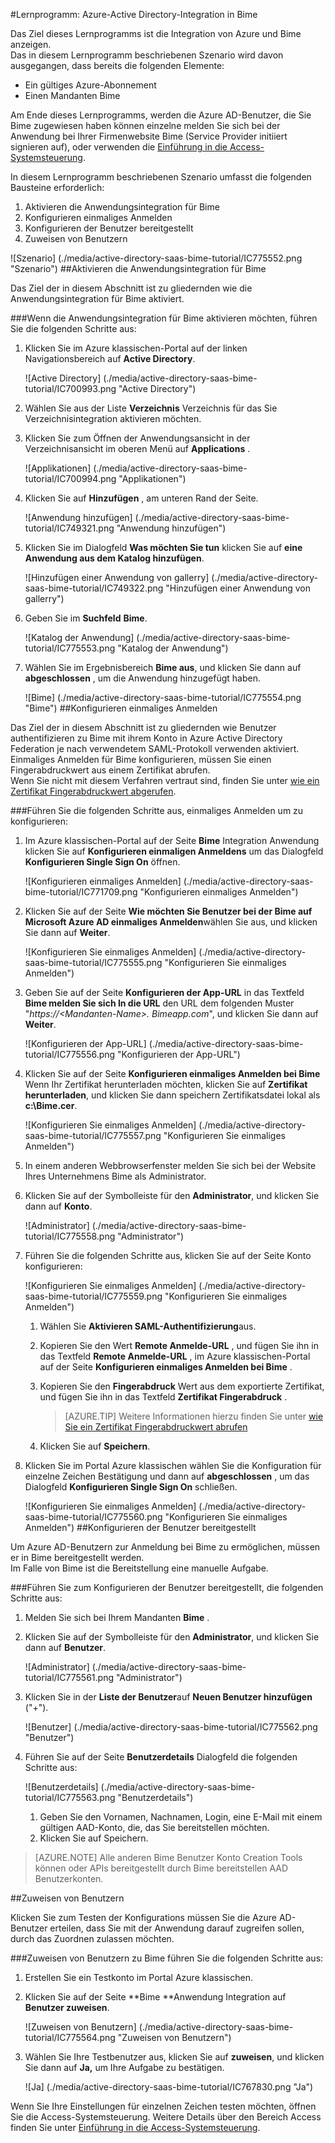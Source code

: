 <properties 
    pageTitle="Lernprogramm: Azure-Active Directory-Integration in Bime | Microsoft Azure" 
    description="Informationen Sie zur Verwendung von Bime mit Azure Active Directory einmaliges Anmelden, automatisierte Bereitstellung und mehr aktivieren!" 
    services="active-directory" 
    authors="jeevansd"  
    documentationCenter="na" 
    manager="femila"/>
<tags 
    ms.service="active-directory" 
    ms.devlang="na" 
    ms.topic="article" 
    ms.tgt_pltfrm="na" 
    ms.workload="identity" 
    ms.date="09/29/2016" 
    ms.author="jeedes" />

#<a name="tutorial-azure-active-directory-integration-with-bime"></a>Lernprogramm: Azure-Active Directory-Integration in Bime

Das Ziel dieses Lernprogramms ist die Integration von Azure und Bime anzeigen.  
Das in diesem Lernprogramm beschriebenen Szenario wird davon ausgegangen, dass bereits die folgenden Elemente:

-   Ein gültiges Azure-Abonnement
-   Einen Mandanten Bime

Am Ende dieses Lernprogramms, werden die Azure AD-Benutzer, die Sie Bime zugewiesen haben können einzelne melden Sie sich bei der Anwendung bei Ihrer Firmenwebsite Bime (Service Provider initiiert signieren auf), oder verwenden die [Einführung in die Access-Systemsteuerung](active-directory-saas-access-panel-introduction.md).

In diesem Lernprogramm beschriebenen Szenario umfasst die folgenden Bausteine erforderlich:

1.  Aktivieren die Anwendungsintegration für Bime
2.  Konfigurieren einmaliges Anmelden
3.  Konfigurieren der Benutzer bereitgestellt
4.  Zuweisen von Benutzern

![Szenario] (./media/active-directory-saas-bime-tutorial/IC775552.png "Szenario")
##<a name="enabling-the-application-integration-for-bime"></a>Aktivieren die Anwendungsintegration für Bime

Das Ziel der in diesem Abschnitt ist zu gliedernden wie die Anwendungsintegration für Bime aktiviert.

###<a name="to-enable-the-application-integration-for-bime-perform-the-following-steps"></a>Wenn die Anwendungsintegration für Bime aktivieren möchten, führen Sie die folgenden Schritte aus:

1.  Klicken Sie im Azure klassischen-Portal auf der linken Navigationsbereich auf **Active Directory**.

    ![Active Directory] (./media/active-directory-saas-bime-tutorial/IC700993.png "Active Directory")

2.  Wählen Sie aus der Liste **Verzeichnis** Verzeichnis für das Sie Verzeichnisintegration aktivieren möchten.

3.  Klicken Sie zum Öffnen der Anwendungsansicht in der Verzeichnisansicht im oberen Menü auf **Applications** .

    ![Applikationen] (./media/active-directory-saas-bime-tutorial/IC700994.png "Applikationen")

4.  Klicken Sie auf **Hinzufügen** , am unteren Rand der Seite.

    ![Anwendung hinzufügen] (./media/active-directory-saas-bime-tutorial/IC749321.png "Anwendung hinzufügen")

5.  Klicken Sie im Dialogfeld **Was möchten Sie tun** klicken Sie auf **eine Anwendung aus dem Katalog hinzufügen**.

    ![Hinzufügen einer Anwendung von gallerry] (./media/active-directory-saas-bime-tutorial/IC749322.png "Hinzufügen einer Anwendung von gallerry")

6.  Geben Sie im **Suchfeld** **Bime**.

    ![Katalog der Anwendung] (./media/active-directory-saas-bime-tutorial/IC775553.png "Katalog der Anwendung")

7.  Wählen Sie im Ergebnisbereich **Bime aus**, und klicken Sie dann auf **abgeschlossen** , um die Anwendung hinzugefügt haben.

    ![Bime] (./media/active-directory-saas-bime-tutorial/IC775554.png "Bime")
##<a name="configuring-single-sign-on"></a>Konfigurieren einmaliges Anmelden

Das Ziel der in diesem Abschnitt ist zu gliedernden wie Benutzer authentifizieren zu Bime mit ihrem Konto in Azure Active Directory Federation je nach verwendetem SAML-Protokoll verwenden aktiviert.  
Einmaliges Anmelden für Bime konfigurieren, müssen Sie einen Fingerabdruckwert aus einem Zertifikat abrufen.  
Wenn Sie nicht mit diesem Verfahren vertraut sind, finden Sie unter [wie ein Zertifikat Fingerabdruckwert abgerufen](http://youtu.be/YKQF266SAxI).

###<a name="to-configure-single-sign-on-perform-the-following-steps"></a>Führen Sie die folgenden Schritte aus, einmaliges Anmelden um zu konfigurieren:

1.  Im Azure klassischen-Portal auf der Seite **Bime** Integration Anwendung klicken Sie auf **Konfigurieren einmaligen Anmeldens** um das Dialogfeld **Konfigurieren Single Sign On** öffnen.

    ![Konfigurieren einmaliges Anmelden] (./media/active-directory-saas-bime-tutorial/IC771709.png "Konfigurieren einmaliges Anmelden")

2.  Klicken Sie auf der Seite **Wie möchten Sie Benutzer bei der Bime auf** **Microsoft Azure AD einmaliges Anmelden**wählen Sie aus, und klicken Sie dann auf **Weiter**.

    ![Konfigurieren Sie einmaliges Anmelden] (./media/active-directory-saas-bime-tutorial/IC775555.png "Konfigurieren Sie einmaliges Anmelden")

3.  Geben Sie auf der Seite **Konfigurieren der App-URL** in das Textfeld **Bime melden Sie sich In die URL** den URL dem folgenden Muster "*https://\<Mandanten-Name\>. Bimeapp.com*", und klicken Sie dann auf **Weiter**.

    ![Konfigurieren der App-URL] (./media/active-directory-saas-bime-tutorial/IC775556.png "Konfigurieren der App-URL")

4.  Klicken Sie auf der Seite **Konfigurieren einmaliges Anmelden bei Bime** Wenn Ihr Zertifikat herunterladen möchten, klicken Sie auf **Zertifikat herunterladen**, und klicken Sie dann speichern Zertifikatsdatei lokal als **c:\\Bime.cer**.

    ![Konfigurieren Sie einmaliges Anmelden] (./media/active-directory-saas-bime-tutorial/IC775557.png "Konfigurieren Sie einmaliges Anmelden")

5.  In einem anderen Webbrowserfenster melden Sie sich bei der Website Ihres Unternehmens Bime als Administrator.

6.  Klicken Sie auf der Symbolleiste für den **Administrator**, und klicken Sie dann auf **Konto**.

    ![Administrator] (./media/active-directory-saas-bime-tutorial/IC775558.png "Administrator")

7.  Führen Sie die folgenden Schritte aus, klicken Sie auf der Seite Konto konfigurieren:

    ![Konfigurieren Sie einmaliges Anmelden] (./media/active-directory-saas-bime-tutorial/IC775559.png "Konfigurieren Sie einmaliges Anmelden")

    1.  Wählen Sie **Aktivieren SAML-Authentifizierung**aus.
    2.  Kopieren Sie den Wert **Remote Anmelde-URL** , und fügen Sie ihn in das Textfeld **Remote Anmelde-URL** , im Azure klassischen-Portal auf der Seite **Konfigurieren einmaliges Anmelden bei Bime** .
    3.  Kopieren Sie den **Fingerabdruck** Wert aus dem exportierte Zertifikat, und fügen Sie ihn in das Textfeld **Zertifikat Fingerabdruck** .  

        >[AZURE.TIP] Weitere Informationen hierzu finden Sie unter [wie Sie ein Zertifikat Fingerabdruckwert abrufen](http://youtu.be/YKQF266SAxI)

    4.  Klicken Sie auf **Speichern**.

8.  Klicken Sie im Portal Azure klassischen wählen Sie die Konfiguration für einzelne Zeichen Bestätigung und dann auf **abgeschlossen** , um das Dialogfeld **Konfigurieren Single Sign On** schließen.

    ![Konfigurieren Sie einmaliges Anmelden] (./media/active-directory-saas-bime-tutorial/IC775560.png "Konfigurieren Sie einmaliges Anmelden")
##<a name="configuring-user-provisioning"></a>Konfigurieren der Benutzer bereitgestellt

Um Azure AD-Benutzern zur Anmeldung bei Bime zu ermöglichen, müssen er in Bime bereitgestellt werden.  
Im Falle von Bime ist die Bereitstellung eine manuelle Aufgabe.

###<a name="to-configure-user-provisioning-perform-the-following-steps"></a>Führen Sie zum Konfigurieren der Benutzer bereitgestellt, die folgenden Schritte aus:

1.  Melden Sie sich bei Ihrem Mandanten **Bime** .

2.  Klicken Sie auf der Symbolleiste für den **Administrator**, und klicken Sie dann auf **Benutzer**.

    ![Administrator] (./media/active-directory-saas-bime-tutorial/IC775561.png "Administrator")

3.  Klicken Sie in der **Liste der Benutzer**auf **Neuen Benutzer hinzufügen** ("+").

    ![Benutzer] (./media/active-directory-saas-bime-tutorial/IC775562.png "Benutzer")

4.  Führen Sie auf der Seite **Benutzerdetails** Dialogfeld die folgenden Schritte aus:

    ![Benutzerdetails] (./media/active-directory-saas-bime-tutorial/IC775563.png "Benutzerdetails")

    1.  Geben Sie den Vornamen, Nachnamen, Login, eine E-Mail mit einem gültigen AAD-Konto, die, das Sie bereitstellen möchten.
    2.  Klicken Sie auf Speichern.

>[AZURE.NOTE] Alle anderen Bime Benutzer Konto Creation Tools können oder APIs bereitgestellt durch Bime bereitstellen AAD Benutzerkonten.

##<a name="assigning-users"></a>Zuweisen von Benutzern

Klicken Sie zum Testen der Konfigurations müssen Sie die Azure AD-Benutzer erteilen, dass Sie mit der Anwendung darauf zugreifen sollen, durch das Zuordnen zulassen möchten.

###<a name="to-assign-users-to-bime-perform-the-following-steps"></a>Zuweisen von Benutzern zu Bime führen Sie die folgenden Schritte aus:

1.  Erstellen Sie ein Testkonto im Portal Azure klassischen.

2.  Klicken Sie auf der Seite **Bime **Anwendung Integration auf **Benutzer zuweisen**.

    ![Zuweisen von Benutzern] (./media/active-directory-saas-bime-tutorial/IC775564.png "Zuweisen von Benutzern")

3.  Wählen Sie Ihre Testbenutzer aus, klicken Sie auf **zuweisen**, und klicken Sie dann auf **Ja,** um Ihre Aufgabe zu bestätigen.

    ![Ja] (./media/active-directory-saas-bime-tutorial/IC767830.png "Ja")

Wenn Sie Ihre Einstellungen für einzelnen Zeichen testen möchten, öffnen Sie die Access-Systemsteuerung. Weitere Details über den Bereich Access finden Sie unter [Einführung in die Access-Systemsteuerung](active-directory-saas-access-panel-introduction.md).
